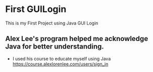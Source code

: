 # First GUILogin
This is my First Project using Java GUI Login

## Alex Lee's program helped me acknowledge Java for better understanding.
- I used his course to educate myself using Java https://course.alexlorenlee.com/users/sign_in 
